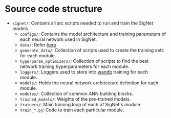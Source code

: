 # Source code structure

- `signet/`: Contains all src scripts needed to run and train the SigNet models
  - `configs/`: Contains the model architecture and training parameters of each neural network used in SigNet.
  - `data/`: Refer [here](documentation/data_folder.md)
  - `generate_data/`: Collection of scripts used to create the training sets for each module.
  - `hyperparam_optimizers/`: Collection of scripts to find the best network training hyperparameters for each module.
  - `loggers/`: Loggers used to store into [wandb](https://wandb.ai/site) training for each module.
  - `models/`: Holds the neural network architecture definition for each module.
  - `modules/`: Collection of common ANN building blocks.
  - `trained_models/`: Weights of the pre-trained models.
  - `trainers/`: Main training loop of each of SigNet's module.
  - `train_*.py`: Code to train each particular module.
